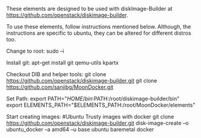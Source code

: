 These elements are designed to be used with diskImage-Builder 
at https://github.com/openstack/diskimage-builder.

To use these elements, follow instructions mentioned below. 
Although, the instructions are specific to ubuntu, they can
be altered for different distros too.

Change to root:
	sudo –i

Install git:
	apt-get install git qemu-utils kpartx

Checkout DIB and helper tools:
	git clone https://github.com/openstack/diskimage-builder.git
	git clone https://github.com/sanjibg/MoonDocker.git
	
Set Path:
	export PATH="$HOME/bin:$PATH:/root/diskimage-builder/bin"
	export ELEMENTS_PATH="$ELEMENTS_PATH:/root/MoonDocker/elements"

Start creating images:
	#Ubuntu Trusty images with docker
	git clone https://github.com/openstack/diskimage-builder.git
	disk-image-create –o ubuntu_docker –a amd64 –u base ubuntu baremetal docker
